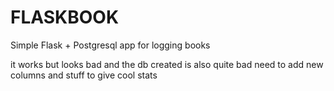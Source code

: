 # FLASKBOOK
Simple Flask + Postgresql app for logging books


it works but looks bad and the db created is also quite bad
need to add new columns and stuff to give cool stats
